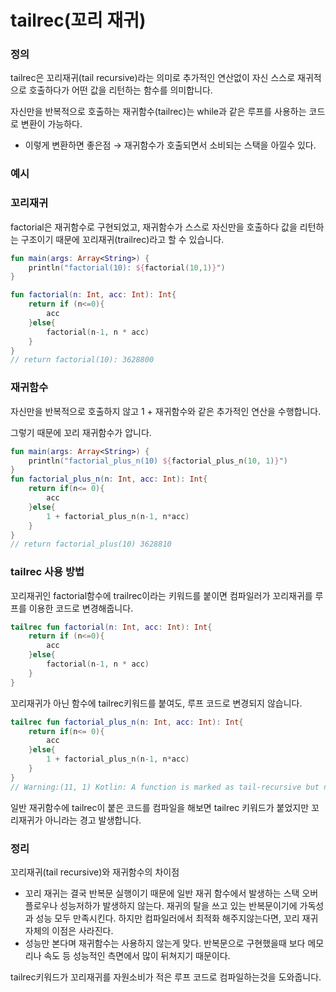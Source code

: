 # tailrec(꼬리 재귀)

### 정의

tailrec은 꼬리재귀(tail recursive)라는 의미로 추가적인 연산없이 자신 스스로 재귀적으로 호출하다가 어떤 값을 리턴하는 함수를 의미합니다.

자신만을 반복적으로 호출하는 재귀함수(tailrec)는 while과 같은 루프를 사용하는 코드로 변환이 가능하다.

- 이렇게 변환하면 좋은점 → 재귀함수가 호출되면서 소비되는 스택을 아낄수 있다.

### 예시

### 꼬리재귀

factorial은 재귀함수로 구현되었고, 재귀함수가 스스로 자신만을 호출하다 값을 리턴하는 구조이기 때문에 꼬리재귀(trailrec)라고 할 수 있습니다.

```kotlin
fun main(args: Array<String>) {
	println("factorial(10): ${factorial(10,1)}")
}

fun factorial(n: Int, acc: Int): Int{
	return if (n<=0){
		acc
	}else{
		factorial(n-1, n * acc)
	}
}
// return factorial(10): 3628800
```

### 재귀함수

자신만을 반복적으로 호출하지 않고 1 + 재귀함수와 같은 추가적인 연산을 수행합니다.

그렇기 때문에 꼬리 재귀함수가 압니다.

```kotlin
fun main(args: Array<String>) {
	println("factorial_plus_n(10) ${factorial_plus_n(10, 1)}")
}
fun factorial_plus_n(n: Int, acc: Int): Int{
	return if(n<= 0){
		acc
	}else{
		1 + factorial_plus_n(n-1, n*acc)
	}
}
// return factorial_plus(10) 3628810
```

### tailrec 사용 방법

꼬리재귀인 factorial함수에 trailrec이라는 키워드를 붙이면 컴파일러가 꼬리재귀를 루프를 이용한 코드로 변경해줍니다.

```kotlin
tailrec fun factorial(n: Int, acc: Int): Int{
	return if (n<=0){
		acc
	}else{
		factorial(n-1, n * acc)
	}
}
```

꼬리재귀가 아닌 함수에 tailrec키워드를 붙여도, 루프 코드로 변경되지 않습니다.

```kotlin
tailrec fun factorial_plus_n(n: Int, acc: Int): Int{
	return if(n<= 0){
		acc
	}else{
		1 + factorial_plus_n(n-1, n*acc)
	}
}
// Warning:(11, 1) Kotlin: A function is marked as tail-recursive but no tail calls are found
```

일반 재귀함수에 tailrec이 붙은 코드를 컴파일을 해보면 tailrec 키워드가 붙었지만 꼬리재귀가 아니라는 경고 발생합니다.

### 정리

꼬리재귀(tail recursive)와 재귀함수의 차이점

- 꼬리 재귀는 결국 반복문 실행이기 때문에 일반 재귀 함수에서 발생하는 스택 오버 플로우나 성능저하가 발생하지 않는다.
재귀의 탈을 쓰고 있는 반복문이기에 가독성과 성능 모두 만족시킨다.
하지만 컴파일러에서 최적화 해주지않는다면, 꼬리 재귀자체의 이점은 사라진다.
- 성능만 본다며 재귀함수는 사용하지 않는게 맞다. 
반복문으로 구현했을때 보다 메모리나 속도 등 성능적인 측면에서 많이 뒤쳐지기 때문이다.

tailrec키워드가 꼬리재귀를 자원소비가 적은 루프 코드로 컴파일하는것을 도와줍니다.